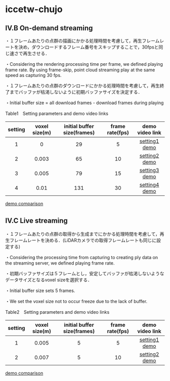 # iccetw-chujo
## IV.B On-demand streaming
・１フレームあたりの点群の描画にかかる処理時間を考慮して，再生フレームレートを決め，ダウンロードするフレーム番号をスキップすることで，30fpsと同じ速さで再生させる．

・Considering the rendering processing time per frame, we defined playing frame rate. By using frame-skip, point cloud streaming play at the same speed as capturing 30 fps.  

・１フレームあたりの点群のダウンロードにかかる処理時間を考慮して，再生終了までバッファが枯渇しないように初期バッファサイズを決定する．

・Initial buffer size = all download frames - download frames during playing

Table1　Setting parameters and demo video links

| setting | voxel size(m) | initial buffer size(frames) | frame rate(fps) | demo video link |
| :---: | :---: | :---: | :---: | :---: |
| 1 | 0 | 29 | 5 | [setting1 demo](https://waseda.box.com/s/j1j5r2h9y4u20q8sp215was04gda9xdw) |
| 2 | 0.003 | 65 | 10 | [setting2 demo](https://waseda.box.com/s/y94tg5xyte84mzaf1dywkod5tw12j7pa) |
| 3 | 0.005 | 79 | 15 | [setting3 demo](https://waseda.box.com/s/07o83jqg69dkn6p9dhgd95twe4whz925) |
| 4 | 0.01 | 131 | 30 | [setting4 demo](https://waseda.box.com/s/8lx2g0xlujup4jwl3xk1y4qui5sl4bx0) |

[demo comparison](https://waseda.box.com/s/p6n9tkek7unc1n8oreqxb2fkt35wyekr)

## IV.C Live streaming　
・１フレームあたりの点群の取得から生成までにかかる処理時間を考慮して，再生フレームレートを決める．(LiDARカメラでの取得フレームレートも同じに設定する)

・Considering the processing time from capturing to creating ply data on the streaming server, we defined playing frame rate.

・初期バッファサイズは５フレームとし，安定してバッファが枯渇しないようなデータサイズとなるvoxel sizeを選択する．

・Initial buffer size sets 5 frames.

・We set the voxel size not to occur freeze due to the lack of buffer.  

Table2　Setting parameters and demo video links

| setting | voxel size(m) | initial buffer size(frames) | frame rate(fps) | demo video link |
| :---: | :---: | :---: | :---: | :---: |
| 1 | 0.005 | 5 | 5 | [setting1 demo](https://waseda.box.com/s/zswfm4pbiqxnl69mawh6qdwrnzmxrc6u) |
| 2 | 0.007 | 5 | 10 | [setting2 demo](https://waseda.box.com/s/cgykdhppa0fxl7wuc9jkatx68q981b6k) |

[demo comparison](https://waseda.box.com/s/jc6vvjr4w2vw7tzin1ca0s3h4lc8incy)
